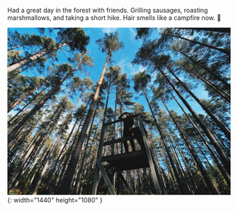 ---
---

Had a great day in the forest with friends. Grilling sausages, roasting marshmallows, and taking a short hike. Hair smells like a campfire now. 🥰

![Man up on a hunting tower looking out over the forest. Pine trees grow tall around him.](/images/forest-tower.jpg){: width="1440" height="1080" }
